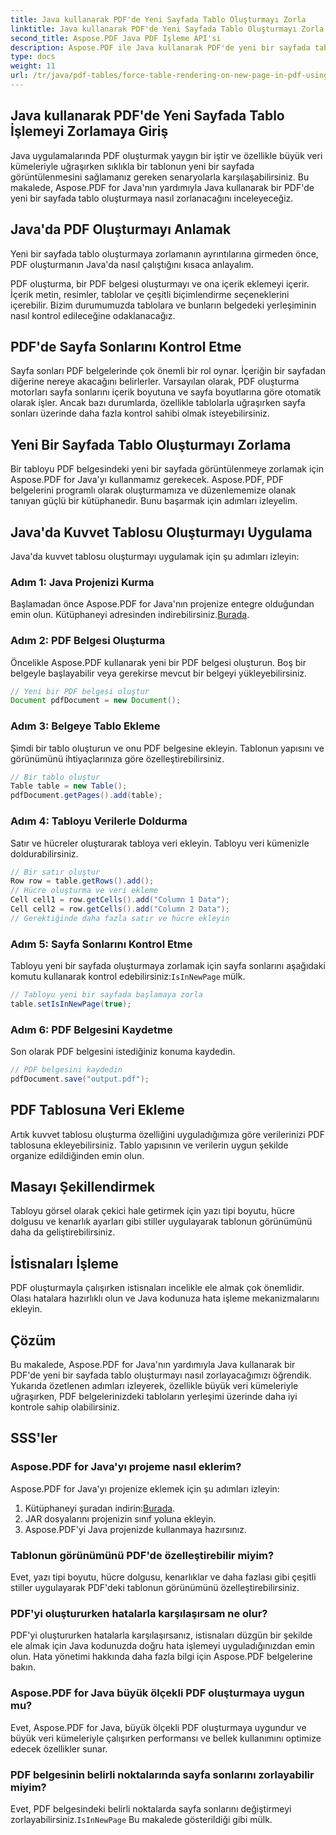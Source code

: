 ```yaml
---
title: Java kullanarak PDF'de Yeni Sayfada Tablo Oluşturmayı Zorla
linktitle: Java kullanarak PDF'de Yeni Sayfada Tablo Oluşturmayı Zorla
second_title: Aspose.PDF Java PDF İşleme API'si
description: Aspose.PDF ile Java kullanarak PDF'de yeni bir sayfada tablo oluşturmayı nasıl zorlayacağınızı öğrenin. Bu adım adım kılavuz, hassas PDF belgesi biçimlendirmesi için kaynak kodunu ve uzman ipuçlarını içerir.
type: docs
weight: 11
url: /tr/java/pdf-tables/force-table-rendering-on-new-page-in-pdf-using-java/
---
```


## Java kullanarak PDF'de Yeni Sayfada Tablo İşlemeyi Zorlamaya Giriş

Java uygulamalarında PDF oluşturmak yaygın bir iştir ve özellikle büyük veri kümeleriyle uğraşırken sıklıkla bir tablonun yeni bir sayfada görüntülenmesini sağlamanız gereken senaryolarla karşılaşabilirsiniz. Bu makalede, Aspose.PDF for Java'nın yardımıyla Java kullanarak bir PDF'de yeni bir sayfada tablo oluşturmaya nasıl zorlanacağını inceleyeceğiz.

## Java'da PDF Oluşturmayı Anlamak

Yeni bir sayfada tablo oluşturmaya zorlamanın ayrıntılarına girmeden önce, PDF oluşturmanın Java'da nasıl çalıştığını kısaca anlayalım.

PDF oluşturma, bir PDF belgesi oluşturmayı ve ona içerik eklemeyi içerir. İçerik metin, resimler, tablolar ve çeşitli biçimlendirme seçeneklerini içerebilir. Bizim durumumuzda tablolara ve bunların belgedeki yerleşiminin nasıl kontrol edileceğine odaklanacağız.

## PDF'de Sayfa Sonlarını Kontrol Etme

Sayfa sonları PDF belgelerinde çok önemli bir rol oynar. İçeriğin bir sayfadan diğerine nereye akacağını belirlerler. Varsayılan olarak, PDF oluşturma motorları sayfa sonlarını içerik boyutuna ve sayfa boyutlarına göre otomatik olarak işler. Ancak bazı durumlarda, özellikle tablolarla uğraşırken sayfa sonları üzerinde daha fazla kontrol sahibi olmak isteyebilirsiniz.

## Yeni Bir Sayfada Tablo Oluşturmayı Zorlama

Bir tabloyu PDF belgesindeki yeni bir sayfada görüntülenmeye zorlamak için Aspose.PDF for Java'yı kullanmamız gerekecek. Aspose.PDF, PDF belgelerini programlı olarak oluşturmamıza ve düzenlememize olanak tanıyan güçlü bir kütüphanedir. Bunu başarmak için adımları izleyelim.

## Java'da Kuvvet Tablosu Oluşturmayı Uygulama

Java'da kuvvet tablosu oluşturmayı uygulamak için şu adımları izleyin:

### Adım 1: Java Projenizi Kurma

 Başlamadan önce Aspose.PDF for Java'nın projenize entegre olduğundan emin olun. Kütüphaneyi adresinden indirebilirsiniz.[Burada](https://releases.aspose.com/pdf/java/).

### Adım 2: PDF Belgesi Oluşturma

Öncelikle Aspose.PDF kullanarak yeni bir PDF belgesi oluşturun. Boş bir belgeyle başlayabilir veya gerekirse mevcut bir belgeyi yükleyebilirsiniz.

```java
// Yeni bir PDF belgesi oluştur
Document pdfDocument = new Document();
```

### Adım 3: Belgeye Tablo Ekleme

Şimdi bir tablo oluşturun ve onu PDF belgesine ekleyin. Tablonun yapısını ve görünümünü ihtiyaçlarınıza göre özelleştirebilirsiniz.

```java
// Bir tablo oluştur
Table table = new Table();
pdfDocument.getPages().add(table);
```

### Adım 4: Tabloyu Verilerle Doldurma

Satır ve hücreler oluşturarak tabloya veri ekleyin. Tabloyu veri kümenizle doldurabilirsiniz.

```java
// Bir satır oluştur
Row row = table.getRows().add();
// Hücre oluşturma ve veri ekleme
Cell cell1 = row.getCells().add("Column 1 Data");
Cell cell2 = row.getCells().add("Column 2 Data");
// Gerektiğinde daha fazla satır ve hücre ekleyin
```

### Adım 5: Sayfa Sonlarını Kontrol Etme

 Tabloyu yeni bir sayfada oluşturmaya zorlamak için sayfa sonlarını aşağıdaki komutu kullanarak kontrol edebilirsiniz:`IsInNewPage` mülk.

```java
// Tabloyu yeni bir sayfada başlamaya zorla
table.setIsInNewPage(true);
```

### Adım 6: PDF Belgesini Kaydetme

Son olarak PDF belgesini istediğiniz konuma kaydedin.

```java
// PDF belgesini kaydedin
pdfDocument.save("output.pdf");
```

## PDF Tablosuna Veri Ekleme

Artık kuvvet tablosu oluşturma özelliğini uyguladığımıza göre verilerinizi PDF tablosuna ekleyebilirsiniz. Tablo yapısının ve verilerin uygun şekilde organize edildiğinden emin olun.

## Masayı Şekillendirmek

Tabloyu görsel olarak çekici hale getirmek için yazı tipi boyutu, hücre dolgusu ve kenarlık ayarları gibi stiller uygulayarak tablonun görünümünü daha da geliştirebilirsiniz.

## İstisnaları İşleme

PDF oluşturmayla çalışırken istisnaları incelikle ele almak çok önemlidir. Olası hatalara hazırlıklı olun ve Java kodunuza hata işleme mekanizmalarını ekleyin.

## Çözüm

Bu makalede, Aspose.PDF for Java'nın yardımıyla Java kullanarak bir PDF'de yeni bir sayfada tablo oluşturmayı nasıl zorlayacağımızı öğrendik. Yukarıda özetlenen adımları izleyerek, özellikle büyük veri kümeleriyle uğraşırken, PDF belgelerinizdeki tabloların yerleşimi üzerinde daha iyi kontrole sahip olabilirsiniz.

## SSS'ler

### Aspose.PDF for Java'yı projeme nasıl eklerim?

Aspose.PDF for Java'yı projenize eklemek için şu adımları izleyin:
1.  Kütüphaneyi şuradan indirin:[Burada](https://releases.aspose.com/pdf/java/).
2. JAR dosyalarını projenizin sınıf yoluna ekleyin.
3. Aspose.PDF'yi Java projenizde kullanmaya hazırsınız.

### Tablonun görünümünü PDF'de özelleştirebilir miyim?

Evet, yazı tipi boyutu, hücre dolgusu, kenarlıklar ve daha fazlası gibi çeşitli stiller uygulayarak PDF'deki tablonun görünümünü özelleştirebilirsiniz.

### PDF'yi oluştururken hatalarla karşılaşırsam ne olur?

PDF'yi oluştururken hatalarla karşılaşırsanız, istisnaları düzgün bir şekilde ele almak için Java kodunuzda doğru hata işlemeyi uyguladığınızdan emin olun. Hata yönetimi hakkında daha fazla bilgi için Aspose.PDF belgelerine bakın.

### Aspose.PDF for Java büyük ölçekli PDF oluşturmaya uygun mu?

Evet, Aspose.PDF for Java, büyük ölçekli PDF oluşturmaya uygundur ve büyük veri kümeleriyle çalışırken performansı ve bellek kullanımını optimize edecek özellikler sunar.

### PDF belgesinin belirli noktalarında sayfa sonlarını zorlayabilir miyim?

 Evet, PDF belgesindeki belirli noktalarda sayfa sonlarını değiştirmeyi zorlayabilirsiniz.`IsInNewPage` Bu makalede gösterildiği gibi mülk.